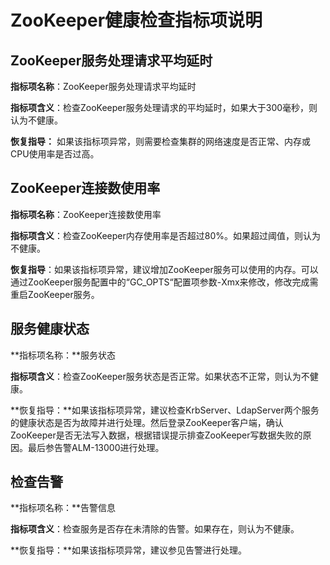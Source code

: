 # ZooKeeper健康检查指标项说明<a name="mrs_01_0533"></a>

## ZooKeeper服务处理请求平均延时<a name="zh-cn_topic_0035251782_section64170771113434"></a>

**指标项名称**：ZooKeeper服务处理请求平均延时

**指标项含义**：检查ZooKeeper服务处理请求的平均延时，如果大于300毫秒，则认为不健康。

**恢复指导：**  如果该指标项异常，则需要检查集群的网络速度是否正常、内存或CPU使用率是否过高。

## ZooKeeper连接数使用率<a name="zh-cn_topic_0035251782_section14466992113435"></a>

**指标项名称**：ZooKeeper连接数使用率

**指标项含义**：检查ZooKeeper内存使用率是否超过80%。如果超过阈值，则认为不健康。

**恢复指导**：如果该指标项异常，建议增加ZooKeeper服务可以使用的内存。可以通过ZooKeeper服务配置中的“GC\_OPTS“配置项参数-Xmx来修改，修改完成需重启ZooKeeper服务。

## 服务健康状态<a name="zh-cn_topic_0035251782_section50008273113435"></a>

**指标项名称：**服务状态

**指标项含义**：检查ZooKeeper服务状态是否正常。如果状态不正常，则认为不健康。

**恢复指导：**如果该指标项异常，建议检查KrbServer、LdapServer两个服务的健康状态是否为故障并进行处理。然后登录ZooKeeper客户端，确认ZooKeeper是否无法写入数据，根据错误提示排查ZooKeeper写数据失败的原因。最后参告警ALM-13000进行处理。

## 检查告警<a name="zh-cn_topic_0035251782_section11269455113436"></a>

**指标项名称：**告警信息

**指标项含义**：检查服务是否存在未清除的告警。如果存在，则认为不健康。

**恢复指导：**如果该指标项异常，建议参见告警进行处理。

